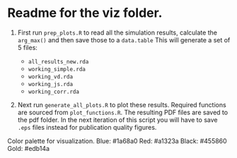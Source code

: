 # Readme for the viz folder.

1. First run `prep_plots.R` to read all the simulation results, calculate the `arg_max()` and then save those to a `data.table`
This will generate a set of 5 files:
	 * `all_results_new.rda`
	 * `working_simple.rda`
	 * `working_vd.rda`
	 * `working_js.rda`
	 * `working_corr.rda`

2. Next run `generate_all_plots.R` to plot these results. Required functions are sourced from `plot_functions.R`. The resulting PDF files are saved to the pdf folder. In the next iteration of this script you will have to save `.eps` files instead for publication quality figures.

Color palette for visualization.
Blue: #1a68a0
Red: #a1323a
Black: #455860
Gold: #edb14a
